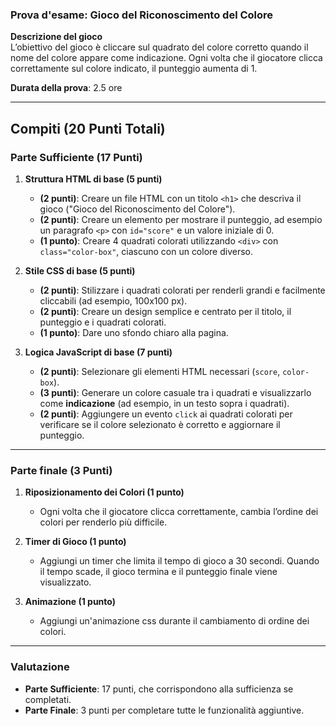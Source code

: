 ### **Prova d'esame: Gioco del Riconoscimento del Colore**

**Descrizione del gioco**  
L’obiettivo del gioco è cliccare sul quadrato del colore corretto quando il nome del colore appare come indicazione. Ogni volta che il giocatore clicca correttamente sul colore indicato, il punteggio aumenta di 1. 

**Durata della prova**: 2.5 ore

---

## **Compiti (20 Punti Totali)**

### **Parte Sufficiente (17 Punti)**

1. **Struttura HTML di base (5 punti)**
   - **(2 punti)**: Creare un file HTML con un titolo `<h1>` che descriva il gioco ("Gioco del Riconoscimento del Colore").
   - **(2 punti)**: Creare un elemento per mostrare il punteggio, ad esempio un paragrafo `<p>` con `id="score"` e un valore iniziale di 0.
   - **(1 punto)**: Creare 4 quadrati colorati utilizzando `<div>` con `class="color-box"`, ciascuno con un colore diverso.

2. **Stile CSS di base (5 punti)**
   - **(2 punti)**: Stilizzare i quadrati colorati per renderli grandi e facilmente cliccabili (ad esempio, 100x100 px).
   - **(2 punti)**: Creare un design semplice e centrato per il titolo, il punteggio e i quadrati colorati.
   - **(1 punto)**: Dare uno sfondo chiaro alla pagina.

3. **Logica JavaScript di base (7 punti)**
   - **(2 punti)**: Selezionare gli elementi HTML necessari (`score`, `color-box`).
   - **(3 punti)**: Generare un colore casuale tra i quadrati e visualizzarlo come **indicazione** (ad esempio, in un testo sopra i quadrati).
   - **(2 punti)**: Aggiungere un evento `click` ai quadrati colorati per verificare se il colore selezionato è corretto e aggiornare il punteggio.

---

### **Parte finale (3 Punti)**

1. **Riposizionamento dei Colori (1 punto)**  
   - Ogni volta che il giocatore clicca correttamente, cambia l’ordine dei colori per renderlo più difficile.

2. **Timer di Gioco (1 punto)**  
   - Aggiungi un timer che limita il tempo di gioco a 30 secondi. Quando il tempo scade, il gioco termina e il punteggio finale viene visualizzato.

3. **Animazione (1 punto)**  
   - Aggiungi un'animazione css durante il cambiamento di ordine dei colori.

---

### **Valutazione**

- **Parte Sufficiente**: 17 punti, che corrispondono alla sufficienza se completati.
- **Parte Finale**: 3 punti per completare tutte le funzionalità aggiuntive.
